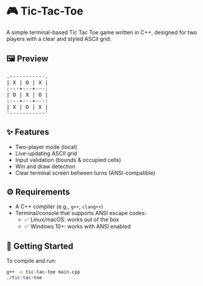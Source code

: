 # 🎮 Tic-Tac-Toe

A simple terminal-based Tic Tac Toe game written in C++, designed for two players with a clear and styled ASCII grid.

## 🖼️ Preview

<pre>
.-----------.
| X | O | X |
:---+---+---:
| O | X | O |
:---+---+---:
| X | O | X |
'-----------'
</pre>

## ✨ Features

- Two-player mode (local)
- Live-updating ASCII grid
- Input validation (bounds & occupied cells)
- Win and draw detection
- Clear terminal screen between turns (ANSI-compatible)

## ⚙️ Requirements

- A C++ compiler (e.g., `g++`, `clang++`)
- Terminal/console that supports ANSI escape codes:
  - ✅ Linux/macOS: works out of the box
  - ✅ Windows 10+: works with ANSI enabled

## 🚀 Getting Started

To compile and run:

```bash
g++ -o tic-tac-toe main.cpp
./tic-tac-toe
```
